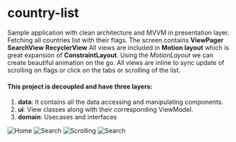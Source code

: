 # country-list
Sample application with clean architecture and MVVM in presentation layer.
Fetching all countries list with their flags.
The screen contains
**ViewPager**
**SearchView**
**RecyclerView**
All views are included in **Motion layout** which is great expansion of **ConstraintLayout**.
Using the *MotionLayout* we can create beautiful animation on the go.
All views are inline to sync update of scrolling on flags or click on the tabs or scrolling of the list.



#### This project is decoupled and have three layers:
1. **data**: It contains all the data accessing and manipulating components.
2. **ui**: View classes along with their corresponding ViewModel.
4. **domain**: Usecases and interfaces

![Home]([enter.jpg](https://github.com/droider91/country-list/blob/main/gifs/enter.jpg))
![Search](search.jpg)
![Scrolling](scrollup.jpg)
![Search ](search2.jpg)
